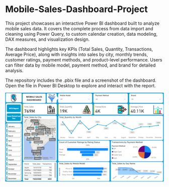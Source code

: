 # Mobile-Sales-Dashboard-Project
This project showcases an interactive Power BI dashboard built to analyze mobile sales data. It covers the complete process from data import and cleaning using Power Query, to custom calendar creation, data modeling, DAX measures, and visualization design.

The dashboard highlights key KPIs (Total Sales, Quantity, Transactions, Average Price), along with insights into sales by city, monthly trends, customer ratings, payment methods, and product-level performance. Users can filter data by mobile model, payment method, and brand for detailed analysis.

The repository includes the .pbix file and a screenshot of the dashboard. Open the file in Power BI Desktop to explore and interact with the report.


![Dashboard Preview](https://github.com/kishortalode/Mobile-Sales-Dashboard-Project/blob/main/Mobile_Sales_Dashboard_SC.png)

